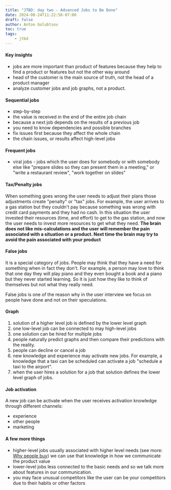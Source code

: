 ```yaml
---
title: "JTBD: day two - Advanced Jobs to Be Done"
date: 2024-08-24T11:22:58-07:00
draft: false
author: Anton Golubtsov
toc: true
tags:
    - jtbd
---
```


#### Key insights

-   jobs are more important than product of features because they help to find a product or features but not the other way around
-   head of the customer is the main source of truth, not the head of a product manager
-   analyze customer jobs and job graphs, not a product.

#### Sequential jobs

-   step-by-step
-   the value is received in the end of the entire job chain
-   because a next job depends on the results of a previous job
-   you need to know dependencies and possible branches
-   fix issues first because they affect the whole chain
-   the chain issues, or results affect high-level jobs

#### Frequent jobs

-   viral jobs - jobs which the user does for somebody or with somebody else like "prepare slides so they can present them in a meeting," or "write a restaurant review", "work together on slides"

#### Tax/Penalty jobs

When something goes wrong the user needs to adjust their plans those adjustments create "penalty" or "tax" jobs. For example, the user arrives to a gas station but they couldn't pay because something was wrong with credit card payments and they had no cash. In this situation the user invested their resources (time, and effort) to get to the gas station, and now the user needs to invest more resources to get what they need. **The brain does not like mis-calculations and the user will remember the pain associated with a situation or a product. Next time the brain may try to avoid the pain associated with your product**

#### False jobs

It is a special category of jobs. People may think that they have a need for something when in fact they don't. For example, a person may love to think that one day they will play piano and they even bought a book and a piano but they never started learning. So it is just how they like to think of themselves but not what they really need.

False jobs is one of the reason why in the user interview we focus on people have done and not on their speculations.

#### Graph

1. solution of a higher level job is defined by the lower level graph
2. one low-level job can be connected to may high-level jobs
3. one solution can be hired for multiple jobs
4. people naturally predict graphs and then compare their predictions with the reality.
5. people can decline or cancel a job
6. new knowledge and experience may activate new jobs. For example, a knowledge that a taxi can be scheduled can activate a job "schedule a taxi to the airport".
7. when the user hires a solution for a job that solution defines the lower level graph of jobs.

#### Job activation

A new job can be activate when the user receives activation knowledge through different channels:

-   experience
-   other people
-   marketing

#### A few more things

-   higher-level jobs usually associated with higher level needs (see more: [Why people buy](/extra/why-people-by/)) we can use that knowledge in how we communicate the product value
-   lower-level jobs less connected to the basic needs and so we talk more about features in our communication.
-   you may face unusual competitors like the user can be your competitors due to their habits or other factors
